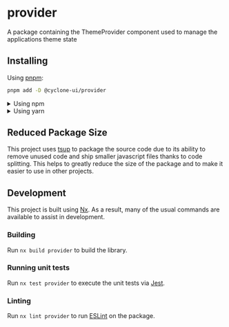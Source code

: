 <!-- START header -->
<!-- END header -->

# provider

A package containing the ThemeProvider component used to manage the applications theme state

<!-- START doctoc -->
<!-- END doctoc -->

## Installing

Using [pnpm](http://pnpm.io):

```bash
pnpm add -D @cyclone-ui/provider
```

<details>
  <summary>Using npm</summary>

```bash
npm install -D @cyclone-ui/provider
```

</details>

<details>
  <summary>Using yarn</summary>

```bash
yarn add -D @cyclone-ui/provider
```

</details>

## Reduced Package Size

This project uses [tsup](https://tsup.egoist.dev/) to package the source code due to its ability to remove unused code and ship smaller javascript files thanks to code splitting. This helps to greatly reduce the size of the package and to make it easier to use in other projects.

## Development

This project is built using [Nx](https://nx.dev). As a result, many of the usual commands are available to assist in development.

### Building

Run `nx build provider` to build the library.

### Running unit tests

Run `nx test provider` to execute the unit tests via [Jest](https://jestjs.io).

### Linting

Run `nx lint provider` to run [ESLint](https://eslint.org/) on the package.

<!-- START footer -->
<!-- END footer -->
